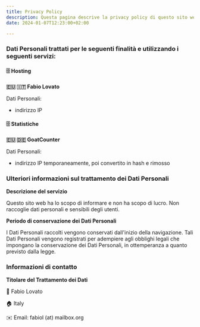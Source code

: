 ```yaml
---
title: Privacy Policy
description: Questa pagina descrive la privacy policy di questo sito web.
date: 2024-01-07T12:23:00+02:00

---
```

### Dati Personali trattati per le seguenti finalità e utilizzando i seguenti servizi:
#### 🗄️ Hosting

**🇪🇺 🇮🇹 Fabio Lovato**

Dati Personali:
- indirizzo IP

#### 🗄️ Statistiche

**🇪🇺 🇩🇪 GoatCounter**

Dati Personali:
- indirizzo IP temporaneamente, poi convertito in hash e rimosso

### Ulteriori informazioni sul trattamento dei Dati Personali

**Descrizione del servizio**

Questo sito web ha lo scopo di informare e non ha scopo di lucro. Non raccoglie dati personali e sensibili degli utenti.

**Periodo di conservazione dei Dati Personali**

I Dati Personali raccolti vengono conservati dall'inizio della navigazione. Tali Dati Personali vengono registrati per adempiere agli obblighi legali che impongano la conservazione dei Dati Personali, in ottemperanza a quanto previsto dalla legge.

### Informazioni di contatto
**Titolare del Trattamento dei Dati**

🧑 Fabio Lovato

🏠 Italy

✉️ Email: fabiol (at) mailbox.org
